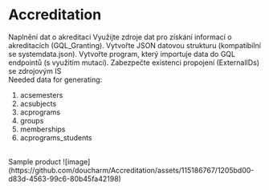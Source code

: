 # Accreditation
 Naplnění dat o akreditaci Využijte zdroje dat pro získání informací o akreditacích (GQL_Granting). Vytvořte JSON datovou strukturu (kompatibilní se systemdata.json). Vytvořte program, který importuje data do GQL endpointů (s využitím mutací). Zabezpečte existenci propojení (ExternalIDs) se zdrojovým IS
<br/> Needed data for generating:
 <ol>
  <li>acsemesters</li>
  <li>acsubjects</li>
  <li>acprograms</li>
  <li>groups</li>
  <li>memberships</li>
  <li>acprograms_students</li>
 </ol>
 <br/> Sample product
![image](https://github.com/doucharm/Accreditation/assets/115186767/1205bd00-d83d-4563-99c6-80b45fa42198)

 
